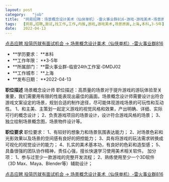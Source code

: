 ```yaml
---
layout:	post
category:	"job"
title:	"网易招聘：场景概念设计美术（仙侠单机）-雷火事业群816-游戏-游戏美术-场景原画-上海本科3-5年"
tags:	[网易,招聘,面试,找工作,工作,内推,游戏,游戏美术,场景原画,上海,本科,3-5年]
date:	2022-04-13
---
```


[点击应聘 投简历就有面试机会 -> 场景概念设计美术（仙侠单机）-雷火事业群816](http://mobile.bole.netease.com/bole/boleDetail?id=31244&employeeId=346f03c3cda5f04c&key=all)



- **学历要求： **本科
- **工作年限： **3-5年
- **所属部门： **雷火事业群-临安24th工作室-DMDJ02
- **工作城市： **上海
- **发布日期： **2022-04-13



**职位描述**
场景概念设计师
职位描述：高质量的场景对于提升游戏的游玩体验至关重要，我们需要用有限的性能表现出最佳的画面。场景概念设计师需要设计出符合游戏文案设定的场景，规划合适的制作途径，尽可能体现游戏场景的可玩性和互动性。
1、和主美、主策划一起定义游戏的视觉风格和效果，产出明确、详细、实际可行的概念设计；
2、负责游戏项目的场景设计，设计符合游戏风格的场景；
3、独立绘制场景概念图，场景物件设计等。




**职位要求**
职位要求：
1、有较好的想象力和场景氛围表达能力；
2、对场景色彩和光影效果以及场景的空间感有良好的把控能力；
3、具有将游戏的玩法需求转换成可视化的视觉设计的能力；
4、扎实的美术基本功，有良好的色彩和造型感；
5、具备很强的团队协作精神，责任心强，擅长快速学习使用美术相关软件。
加分项：
1、参与过至少一款游戏的完整开发流程；
2、熟练使用至少一个3D软件（3D Max、Maya、Blender等）辅助设计；



[点击应聘 投简历就有面试机会 -> 场景概念设计美术（仙侠单机）-雷火事业群816](http://mobile.bole.netease.com/bole/boleDetail?id=31244&employeeId=346f03c3cda5f04c&key=all)
